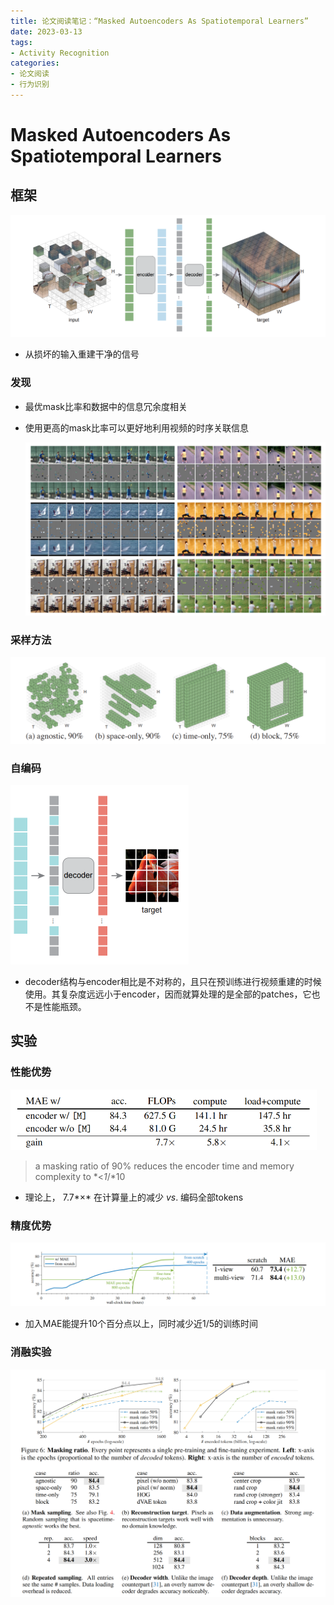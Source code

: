 ```yaml
---
title: 论文阅读笔记：“Masked Autoencoders As Spatiotemporal Learners”
date: 2023-03-13
tags: 
- Activity Recognition
categories:
- 论文阅读
- 行为识别
---
```


# Masked Autoencoders As Spatiotemporal Learners

## 框架

<img src="https://raw.githubusercontent.com/coelien/image-hosting/master/img/202303130933640.png" alt="image-20230313093329487" style="zoom:50%;" />

- 从损坏的输入重建干净的信号

### 发现

- 最优mask比率和数据中的信息冗余度相关

- 使用更高的mask比率可以更好地利用视频的时序关联信息

  <img src="https://raw.githubusercontent.com/coelien/image-hosting/master/img/202303130953989.png" alt="image-20230313095325708" style="zoom:50%;" />

### 采样方法

<img src="https://raw.githubusercontent.com/coelien/image-hosting/master/img/202303130956473.png" alt="image-20230313095626410" style="zoom:50%;" />

### 自编码

<img src="https://raw.githubusercontent.com/coelien/image-hosting/master/img/202303131006201.png" alt="image-20230313100659168" style="zoom: 50%;" />

- decoder结构与encoder相比是不对称的，且只在预训练进行视频重建的时候使用。其复杂度远远小于encoder，因而就算处理的是全部的patches，它也不是性能瓶颈。

## 实验

### 性能优势

<img src="https://raw.githubusercontent.com/coelien/image-hosting/master/img/202303131030932.png" alt="image-20230313103018906" style="zoom:50%;" />

> a masking ratio of 90% reduces the encoder time and memory complexity to *<*1*/*10

- 理论上， 7.7*×*  在计算量上的减少 *vs*. 编码全部tokens

### 精度优势

<img src="https://raw.githubusercontent.com/coelien/image-hosting/master/img/202303131040576.png" alt="image-20230313104009547" style="zoom:50%;" />

- 加入MAE能提升10个百分点以上，同时减少近1/5的训练时间

### 消融实验

<img src="https://raw.githubusercontent.com/coelien/image-hosting/master/img/202303131044641.png" alt="image-20230313104453562" style="zoom:50%;" />


